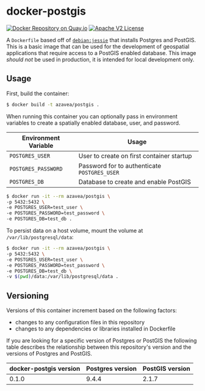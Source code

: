 # docker-postgis

[![Docker Repository on Quay.io](https://quay.io/repository/azavea/postgis/status "Docker Repository on Quay.io")](https://quay.io/repository/azavea/postgis)
[![Apache V2 License](http://img.shields.io/badge/license-Apache%20V2-blue.svg)](https://github.com/azavea/docker-postgis/blob/master/LICENSE)

A `Dockerfile` based off of [`debian:jessie`](https://hub.docker.com/_/debian/) that installs Postgres and PostGIS. This is a basic image that can be used for the development of geospatial applications that require access to a PostGIS enabled database. This image _should_ _not_ be used in production, it is intended for local development only.

## Usage

First, build the container:

```bash
$ docker build -t azavea/postgis .
```

When running this container you can optionally pass in environment variables to create a spatially enabled database, user, and password.

| Environment Variable  | Usage                                        |
|-----------------------|----------------------------------------------|
| `POSTGRES_USER`       | User to create on first container startup    |
| `POSTGRES_PASSWORD`   | Password for to authenticate `POSTGRES_USER` |
| `POSTGRES_DB`         | Database to create and enable PostGIS        |

```bash
$ docker run -it --rm azavea/postgis \
-p 5432:5432 \
-e POSTGRES_USER=test_user \
-e POSTGRES_PASSWORD=test_password \
-e POSTGRES_DB=test_db .
```

To persist data on a host volume, mount the volume at `/var/lib/postgresql/data`:

```bash
$ docker run -it --rm azavea/postgis \
-p 5432:5432 \
-e POSTGRES_USER=test_user \
-e POSTGRES_PASSWORD=test_password \
-e POSTGRES_DB=test_db \
-v $(pwd)/data:/var/lib/postgresql/data .
```

## Versioning
Versions of this container increment based on the following factors:
 - changes to any configuration files in this repository
 - changes to any dependencies or libraries installed in Dockerfile

If you are looking for a specific version of Postgres or PostGIS the following table describes the relationship between this repository's version and the versions of Postgres and PostGIS.

| docker-postgis version | Postgres version | PostGIS version |
|------------------------|------------------|-----------------|
| 0.1.0                  | 9.4.4            | 2.1.7           |
